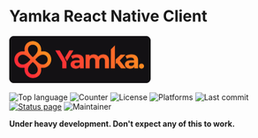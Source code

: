 # Yamka React Native Client

<img src="assets/splash.png" alt="yamka logo" width="256">

![Top language](https://img.shields.io/github/languages/top/yamka-app/client-react-native)
![Counter](https://img.shields.io/github/search/yamka-app/client-react-native/goto%20)
![License](https://img.shields.io/github/license/yamka-app/client-react-native)
![Platforms](https://img.shields.io/badge/platform-win64%20%7C%20linux64-blueviolet)
![Last commit](https://img.shields.io/github/last-commit/yamka-app/client-react-native)
[![Status page](https://img.shields.io/badge/status%20page-click-brightgreen)](https://stats.uptimerobot.com/KEwr3uqnEB)
![Maintainer](https://img.shields.io/badge/maintainer-portasynthinca3-ff69b4)

**Under heavy development. Don't expect any of this to work.**